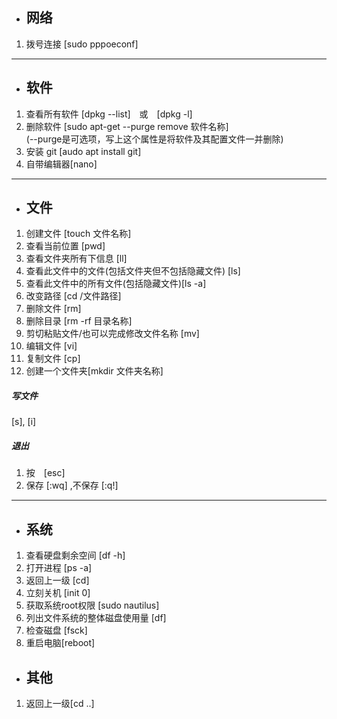 - ## 网络
1. 拨号连接 [sudo pppoeconf]
***
- ## 软件
1. 查看所有软件 [dpkg --list]　或　[dpkg -l]
2. 删除软件 
[sudo apt-get --purge remove 软件名称] <br>
  (--purge是可选项，写上这个属性是将软件及其配置文件一并删除)<br>
3. 安装 git [audo apt install git]
4. 自带编辑器[nano]
***
- ## 文件
1. 创建文件 [touch 文件名称]
2. 查看当前位置 [pwd]
3. 查看文件夹所有下信息 [ll]
4. 查看此文件中的文件(包括文件夹但不包括隐藏文件) [ls]
5. 查看此文件中的所有文件(包括隐藏文件)[ls -a]
6. 改变路径 [cd /文件路径]
7. 删除文件 [rm]
8. 删除目录 [rm -rf 目录名称]
9. 剪切粘贴文件/也可以完成修改文件名称 [mv]
10. 编辑文件 [vi]
11. 复制文件 [cp]
12. 创建一个文件夹[mkdir 文件夹名称]
##### 写文件 
[s], [i]
##### 退出
1. 按　[esc]
2. 保存 [:wq] ,不保存 [:q!]
***
- ## 系统
1. 查看硬盘剩余空间 [df -h]
2. 打开进程 [ps -a]
3. 返回上一级 [cd]
4. 立刻关机 [init 0]
5. 获取系统root权限 [sudo nautilus]
6. 列出文件系统的整体磁盘使用量 [df]
7. 检查磁盘 [fsck]
8. 重启电脑[reboot]
- ## 其他
1. 返回上一级[cd ..]
